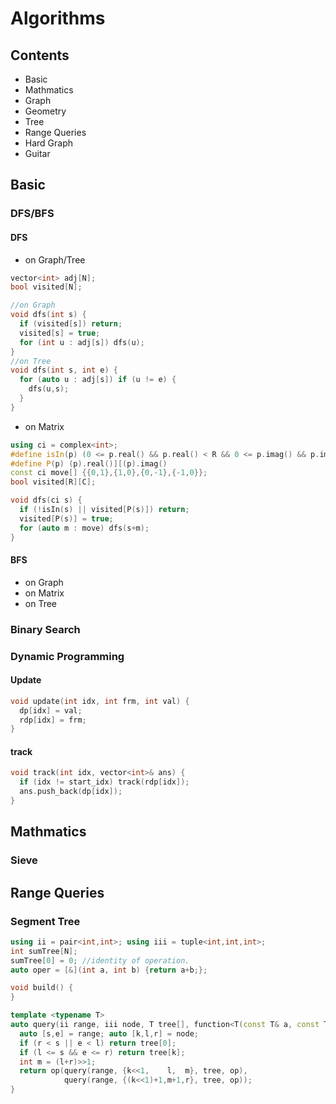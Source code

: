 # Algorithms

## Contents

* Basic
* Mathmatics
* Graph
* Geometry
* Tree
* Range Queries
* Hard Graph
* Guitar

## Basic

### DFS/BFS
#### DFS
* on Graph/Tree
```C++
vector<int> adj[N];
bool visited[N];
```
```C++
//on Graph
void dfs(int s) {
  if (visited[s]) return;
  visited[s] = true;
  for (int u : adj[s]) dfs(u);
}
//on Tree
void dfs(int s, int e) {
  for (auto u : adj[s]) if (u != e) {
    dfs(u,s);
  }
}
```
* on Matrix
```C++
using ci = complex<int>;
#define isIn(p) (0 <= p.real() && p.real() < R && 0 <= p.imag() && p.imag() < C)
#define P(p) (p).real()][(p).imag()
const ci move[] {{0,1},{1,0},{0,-1},{-1,0}};
bool visited[R][C];
```
```C++
void dfs(ci s) {
  if (!isIn(s) || visited[P(s)]) return;
  visited[P(s)] = true;
  for (auto m : move) dfs(s+m);
}
```

#### BFS
* on Graph
* on Matrix
* on Tree

### Binary Search

### Dynamic Programming
#### Update
```C++
void update(int idx, int frm, int val) {
  dp[idx] = val;
  rdp[idx] = frm;
}
```
#### track
```C++
void track(int idx, vector<int>& ans) {
  if (idx != start_idx) track(rdp[idx]);
  ans.push_back(dp[idx]);
}
```
## Mathmatics

### Sieve

## Range Queries
### Segment Tree
```C++
using ii = pair<int,int>; using iii = tuple<int,int,int>;
int sumTree[N];
sumTree[0] = 0; //identity of operation.
auto oper = [&](int a, int b) {return a+b;};
```
```C++
void build() {
}
```
```C++
template <typename T>
auto query(ii range, iii node, T tree[], function<T(const T& a, const T& b)> op) {
  auto [s,e] = range; auto [k,l,r] = node;
  if (r < s || e < l) return tree[0];
  if (l <= s && e <= r) return tree[k];
  int m = (l+r)>>1;
  return op(query(range, {k<<1,    l,  m}, tree, op),
            query(range, {(k<<1)+1,m+1,r}, tree, op));
}
```

